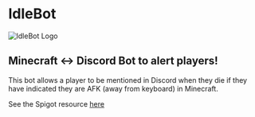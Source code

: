 # IdleBot
![IdleBot Logo](https://cdn.discordapp.com/attachments/752921018150027404/808195119811395642/IdleBotLogoWide4kish.png)
## Minecraft <-> Discord Bot to alert players!
This bot allows a player to be mentioned in Discord when they die if they have indicated they are AFK (away from keyboard) in Minecraft.

See the Spigot resource [here](https://www.spigotmc.org/resources/idlebot-—-step-up-your-afk-game.88778/)
